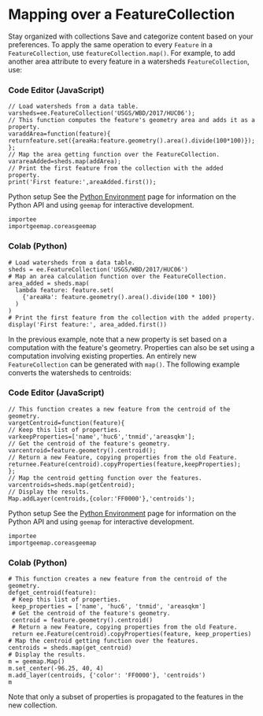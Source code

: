  
#  Mapping over a FeatureCollection 
Stay organized with collections  Save and categorize content based on your preferences. 
To apply the same operation to every `Feature` in a `FeatureCollection`, use `featureCollection.map()`. For example, to add another area attribute to every feature in a watersheds `FeatureCollection`, use:
### Code Editor (JavaScript)
```
// Load watersheds from a data table.
varsheds=ee.FeatureCollection('USGS/WBD/2017/HUC06');
// This function computes the feature's geometry area and adds it as a property.
varaddArea=function(feature){
returnfeature.set({areaHa:feature.geometry().area().divide(100*100)});
};
// Map the area getting function over the FeatureCollection.
varareaAdded=sheds.map(addArea);
// Print the first feature from the collection with the added property.
print('First feature:',areaAdded.first());
```

Python setup
See the [ Python Environment](https://developers.google.com/earth-engine/guides/python_install) page for information on the Python API and using `geemap` for interactive development.
```
importee
importgeemap.coreasgeemap
```

### Colab (Python)
```
# Load watersheds from a data table.
sheds = ee.FeatureCollection('USGS/WBD/2017/HUC06')
# Map an area calculation function over the FeatureCollection.
area_added = sheds.map(
  lambda feature: feature.set(
    {'areaHa': feature.geometry().area().divide(100 * 100)}
  )
)
# Print the first feature from the collection with the added property.
display('First feature:', area_added.first())
```

In the previous example, note that a new property is set based on a computation with the feature's geometry. Properties can also be set using a computation involving existing properties.
An entirely new `FeatureCollection` can be generated with `map()`. The following example converts the watersheds to centroids:
### Code Editor (JavaScript)
```
// This function creates a new feature from the centroid of the geometry.
vargetCentroid=function(feature){
// Keep this list of properties.
varkeepProperties=['name','huc6','tnmid','areasqkm'];
// Get the centroid of the feature's geometry.
varcentroid=feature.geometry().centroid();
// Return a new Feature, copying properties from the old Feature.
returnee.Feature(centroid).copyProperties(feature,keepProperties);
};
// Map the centroid getting function over the features.
varcentroids=sheds.map(getCentroid);
// Display the results.
Map.addLayer(centroids,{color:'FF0000'},'centroids');
```

Python setup
See the [ Python Environment](https://developers.google.com/earth-engine/guides/python_install) page for information on the Python API and using `geemap` for interactive development.
```
importee
importgeemap.coreasgeemap
```

### Colab (Python)
```
# This function creates a new feature from the centroid of the geometry.
defget_centroid(feature):
 # Keep this list of properties.
 keep_properties = ['name', 'huc6', 'tnmid', 'areasqkm']
 # Get the centroid of the feature's geometry.
 centroid = feature.geometry().centroid()
 # Return a new Feature, copying properties from the old Feature.
 return ee.Feature(centroid).copyProperties(feature, keep_properties)
# Map the centroid getting function over the features.
centroids = sheds.map(get_centroid)
# Display the results.
m = geemap.Map()
m.set_center(-96.25, 40, 4)
m.add_layer(centroids, {'color': 'FF0000'}, 'centroids')
m
```

Note that only a subset of properties is propagated to the features in the new collection. 

